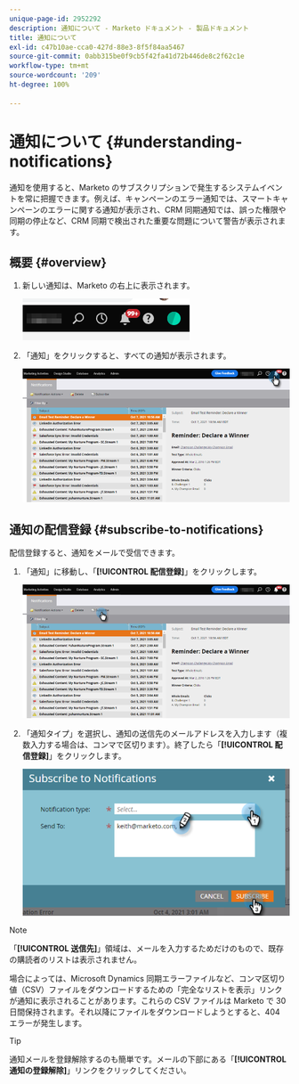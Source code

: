 ```yaml
---
unique-page-id: 2952292
description: 通知について - Marketo ドキュメント - 製品ドキュメント
title: 通知について
exl-id: c47b10ae-cca0-427d-88e3-8f5f84aa5467
source-git-commit: 0abb315be0f9cb5f42fa41d72b446de8c2f62c1e
workflow-type: tm+mt
source-wordcount: '209'
ht-degree: 100%

---
```


# 通知について {#understanding-notifications}

通知を使用すると、Marketo のサブスクリプションで発生するシステムイベントを常に把握できます。例えば、キャンペーンのエラー通知では、スマートキャンペーンのエラーに関する通知が表示され、CRM 同期通知では、誤った権限や同期の停止など、CRM 同期で検出された重要な問題について警告が表示されます。

## 概要 {#overview}

1. 新しい通知は、Marketo の右上に表示されます。

   ![](assets/understanding-notifications-1.png)

1. 「通知」をクリックすると、すべての通知が表示されます。

   ![](assets/understanding-notifications-2.png)

## 通知の配信登録 {#subscribe-to-notifications}

配信登録すると、通知をメールで受信できます。

1. 「通知」に移動し、「**[!UICONTROL 配信登録]**」をクリックします。

   ![](assets/understanding-notifications-3.png)

1. 「通知タイプ」を選択し、通知の送信先のメールアドレスを入力します（複数入力する場合は、コンマで区切ります）。終了したら「**[!UICONTROL 配信登録]**」をクリックします。

   ![](assets/understanding-notifications-4.png)

>[!NOTE]
>
>「**[!UICONTROL 送信先]**」領域は、メールを入力するためだけのもので、既存の購読者のリストは表示されません。

場合によっては、Microsoft Dynamics 同期エラーファイルなど、コンマ区切り値（CSV）ファイルをダウンロードするための「完全なリストを表示」リンクが通知に表示されることがあります。これらの CSV ファイルは Marketo で 30 日間保持されます。それ以降にファイルをダウンロードしようとすると、404 エラーが発生します。

>[!TIP]
>
>通知メールを登録解除するのも簡単です。メールの下部にある「**[!UICONTROL 通知の登録解除]**」リンクをクリックしてください。
